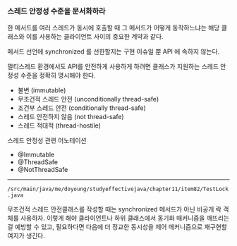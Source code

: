 ### 스레드 안정성 수준을 문서화하라

한 메서드를 여러 스레드가 동시에 호출할 때 그 메서드가 어떻게 동작하느냐는 해당 클래스와 이를 사용하는 클라이언트 사이의 중요한 계약과 같다.

메서드 선언에 synchronized 를 선한할지는 구현 이슈일 뿐 API 에 속하지 않는다.

멀티스레드 환경에서도 API를 안전하게 사용하게 하려면 클래스가 지원하는 스레드 안정성 수준을 정확히 명시해야 한다.

- 불변 (immutable)
- 무조건적 스레드 안전 (unconditionally thread-safe)
- 조건부 스레드 안전 (conditionally thread-safe)
- 스레드 안전하지 않음 (not thread-safe)
- 스레드 적대적 (thread-hostile)

스레드 안정성 관련 어노테이션

- @Immutable
- @ThreadSafe
- @NotThreadSafe


---

`/src/main/java/me/doyoung/studyeffectivejava/chapter11/item82/TestLock.java`

무조건적 스레드 안전클래스를 작성할 때는 synchronized 메서드가 아닌 비공개 락 객체를 사용하자.
이렇게 해야 클라이언트나 하위 클래스에서 동기화 매커니즘을 깨뜨리는 걸 예방할 수 있고, 
필요하다면 다음에 더 정교한 동시성을 제어 메커니즘으로 재구현할 여지가 생긴다.

